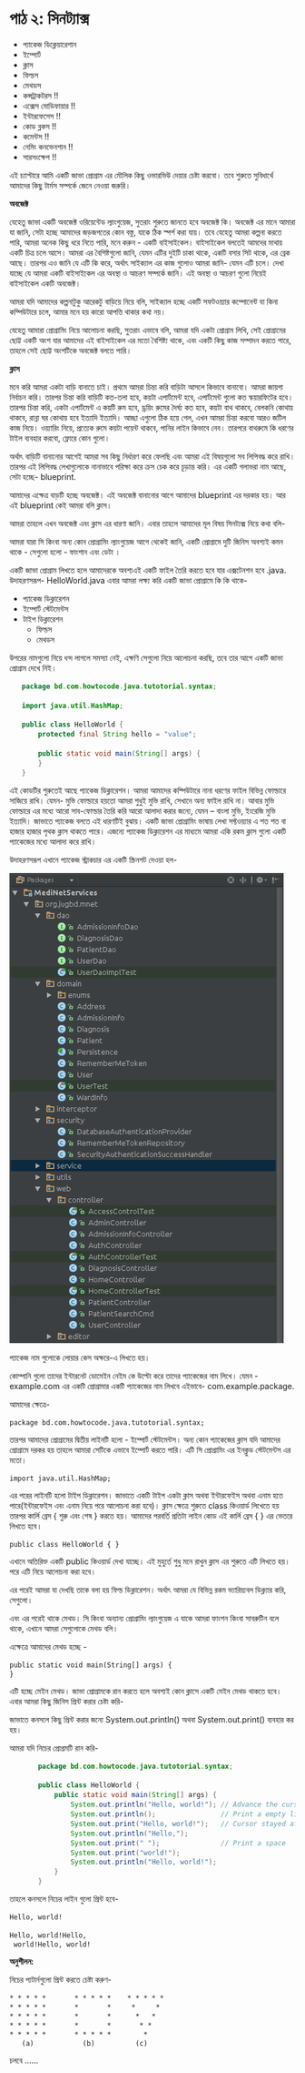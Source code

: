 # পাঠ ২: সিনট্যাক্স

* প্যাকেজ ডিক্লেয়ারেশান
* ইম্পোর্ট
* ক্লাস
* ফিল্ডস
* মেথডস
* কন্সট্রাকটরস !!
* এক্সেস মোডিফায়ার !!
* ইন্টারফেসেস !!
* কোড ব্লকস !!
* কমেন্টস !!
* নেমিং কনভেনশান !!
* সারসংক্ষেপ  !!


এই চ্যাপ্টারে আমি একটি জাভা প্রোগ্রাম এর মৌলিক কিছু ওভারভিউ দেয়ার চেষ্টা করবো।  তবে শুরুতে সুবিধার্থে আমাদের কিছু টার্মস সম্পর্কে জেনে নেওয়া জরুরি। 

 **অবজেক্ট**
 
যেহেতু জাভা একটি অবজেক্ট ওরিয়েন্টেড ল্যাংগুয়েজ, সুতরাং শুরুতে জানতে হবে অবজেক্ট কি। অবজেক্ট  এর মানে আমারা যা জানি, সেটা হচ্ছে আমাদের জড়জগতের কোন বস্তু, যাকে ঠিক স্পর্শ করা যায়। তবে যেহেতু আমরা কল্পনা করতে পারি, আমরা অনেক কিছু ধরে নিতে পারি, মনে করুন - একটি বাইসাইকেল। বাইসাইকেল বলতেই আমদের মাথায় একটি চিত্র চলে আসে। আমরা এর বৈশিষ্টগুলো জানি, যেমন এটির দুইটি চাকা থাকে, একটি বসার সিট থাকে, এর ব্রেক আছে। তারপর এও জানি যে এটি কি করে, অর্থাৎ সাইক্যাল এর কাজ গুলোও আমরা জানি- যেমন এটি চলে। দেখা যাচ্ছে যে আমরা একটি বাইসাইকেল এর অবস্থা ও আচরণ সম্পর্কে জানি। এই  অবস্থা ও আচরণ গুলো নিয়েই বাইসাইকেল একটি অবজেক্ট। 

আমরা যদি আমাদের কল্পনাটুকু আরেকটু বাড়িয়ে নিয়ে বলি, সাইক্যাল হচ্ছে একটি সফটওয়্যার কম্পোনেন্ট যা কিনা কম্পিউটারে চলে, আমার মনে হয় কারো আপত্তি থাকার কথা নয়।  

যেহেতু আমারা প্রোগ্রামিং নিয়ে আলোচনা করছি, সুতরাং এভাবে বলি, আমরা যদি একটা প্রোগ্রাম লিখি, সেই প্রোগ্রামের ছোট্ট একটি অংশ যার আমাদের এই  বাইসাইকেল এর মতো বৈশিষ্ট্য থাকে, এবং একটি কিছু কাজ সম্পাদন করতে পারে, তাহলে সেই ছোট্ট অংশটিকে অবজেক্ট বলতে পারি। 

**ক্লাস**

মনে করি আমরা একটা বাড়ি বানাতে চাই। প্রথমে আমরা চিন্তা করি বাড়িটা আসলে কিভাবে বানাবো। আমরা জায়গা নির্বাচন করি। তারপর চিন্তা করি বাড়িটি কত-তলা হবে, কয়টা এপার্টমেন্ট হবে, এপার্টমেন্ট গুলো কত স্কয়ারফিটের হবে। তারপর চিন্তা করি, একটা এপার্টমেন্ট এ কয়টি রুম হবে, ড্রয়িং রুমের দৈর্ঘ্য কত হবে, কয়টা বাথ থাকবে, বেলকনি কোথায় থাকবে, রান্না ঘর কোথায় হবে ইত্যাদি ইত্যাদি। আচ্ছা এগুলো ঠিক হয়ে গেল, এখন আমরা চিন্তা করবো আরও জটিল কাজ নিয়ে। ওয়্যারিং নিয়ে, প্রত্যেক রুমে কয়টা পয়েন্ট থাকবে, পানির লাইন কিভাবে নেব। তারপরে বাথরুমে কি ধরণের টাইল ব্যবহার করবো, ফ্লোরে কোন গুলো। 

অর্থাৎ বাড়িটি বানানোর আগেই আমরা সব কিছু নির্ধারণ করে ফেলছি এবং আমরা এই বিষয়গুলো সব লিপিবদ্ধ করে রাখি। তারপর এই লিপিবদ্ধ লেখাগুলোকে নানাভাবে পরিক্ষা করে ক্রস চেক করে চূড়ান্ত করি। এর একটি গলাভরা নাম আছে, সেটা হচ্ছে- blueprint. 

আমাদের এক্ষেত্র বাড়টি হচ্ছে অবজেক্ট। এই অবজেক্ট বানানোর আগে আমাদের  blueprint এর দরকার হয়। আর এই  blueprint কেই আমরা বলি ক্লাস। 

আমরা তাহলে এখন অবজেক্ট এবং ক্লাস এর ধারণা জানি। এবার তাহলে আমাদের মূল বিষয় সিনট্যক্স নিয়ে কথা বলি- 

আমরা যারা সি কিংবা অন্য কোন প্রোগ্রামিং ল্যাংগুয়েজ আগে থেকেই জানি, একটি প্রোগ্রামে দুটি জিনিস অবশ্যই কমন থাকে -  সেগুলো হলো - ফাংশান এবং ডেটা ।
 
একটি জাভা প্রোগ্রাম লিখতে হলে আমাদেরকে অবশ্যএই একটি ফাইল তৈরি করতে হবে যার এক্সটেনশন হবে .java.
উদাহরণসরূপ-  HelloWorld.java
এবার আমরা লক্ষ্য করি একটি জাভা প্রোগ্রামে কি কি থাকে-  

- প্যাকেজ ডিক্লারেশন
- ইম্পোর্ট স্টেটমেন্টস
- টাইপ ডিক্লারেশন
	- ফিল্ডস
	- মেথডস

উপরের নামগুলো নিয়ে ধন্দ লাগলে সমস্যা নেই, এক্ষণি সেগুলো নিয়ে আলোচনা করছি, তবে তার আগে একটি জাভা প্রোগ্রাম দেখে নিই। 
 
 ```java
    package bd.com.howtocode.java.tutotorial.syntax;
    
    import java.util.HashMap;
    
    public class HelloWorld {
        protected final String hello = "value";
    
        public static void main(String[] args) {
        }
    }
```
     
এই কোডটির শুরুতেই আছে প্যাকেজ ডিক্লারেশন। আমরা আমাদের কম্পিউটারে নানা ধরণের ফাইল  বিভিন্ন ফোল্ডারে সাজিয়ে রাখি। যেমন- মুভি ফোল্ডারে হয়তো আমরা শুধুই মুভি রাখি, সেখানে অন্য ফাইল রাখি না। আবার মুভি ফোল্ডারে এর মধ্যে আরো সাব-ফোল্ডার তৈরি করি আরো আলাদা করার জন্যে, যেমন – বাংলা মুভি, ইংরেজি মুভি ইত্যাদি। জাভাতে  প্যাকেজ বলতে এই ধারণটিই বুঝায়। একটি জাভা প্রোগ্রামিং ভাষায় লেখা সফ্টওয়্যার এ শত শত বা হাজার হাজার  পৃথক ক্লাস থাকতে পারে। এজন্যে প্যাকেজ  ডিক্লারেশন  এর মাধ্যমে আমরা একি রকম ক্লাস গুলো একটি প্যাকেজের মধ্যে আলাদা করে রাখি। 
   

উদাহরণসরূপ এখানে প্যাকেজ স্ট্রাকচার এর একটি স্ক্রিনশট দেওয়া হল- 

![package declamation](images/package_structure.png)

প্যাকেজ নাম গুলােকে লোয়ার কেস অক্ষরে-এ লিখতে হয়। 

কোম্পানি গুলো তাদের ইন্টারনেট ডোমেইন নেইম কে উল্টো করে তাদের প্যাকেজের নাম লিখে। যেমন - example.com এর একটি প্রোগ্রামার একটি প্যাকেজের নাম লিখবে এইভাবে-  com.example.package.

আমাদের ক্ষেত্রে- 

    package bd.com.howtocode.java.tutotorial.syntax;

তারপর আমাদের প্রোগ্রামের দ্বিতীয় লাইনটি হলো - ইম্পোর্ট স্টেটমেন্টস। অন্য কোন প্যাকেজের ক্লাস যদি আমাদের প্রোগ্রামে দরকর হয় তাহলে আমারা সেটিকে এভাবে  ইম্পোর্ট করতে পারি। এটি সি প্রোগ্রামিং এর ইনক্লুড  স্টেটমেন্টস এর মতো। 

    import java.util.HashMap;

এর পরের লাইনটি হলো টাইপ ডিক্লারেশন। জাভাতে একটি টাইপ একটা ক্লাস অথবা ইন্টারফেইস অথবা এনাম হতে পারে(ইন্টারফেইস এবং এনাম নিয়ে পরে আলোচনা করা হবে)। ক্লাস ক্ষেত্রে শুরুতে class কিওয়ার্ড লিখেতে হয় তারপর  কার্লি ব্রেস { শুরু এবং শেষ } করতে হয়। আমাদের পরবর্তি প্রতিটা লাইন কোড এই কার্লি ব্রেস { } এর ভেতরে লিখতে হবে।  

    public class HelloWorld { }

এখানে অতিরিক্ত একটি  public কিওয়ার্ড দেখা যাচ্ছে। এই মুহুর্তে  শুধু মনে রাখুন ক্লাস এর শুরুতে এটি লিখতে হয়। পরে এটি নিয়ে আলোচনা করা হবে। 

এর পরেই আমরা যা দেখছি তাকে বলা হয় ফিল্ড  ডিক্লারেশন। অর্থাৎ আমরা যে বিভিন্ন রকম ভ্যারিয়্যবল ডিক্ল্যার করি, সেগুলো। 

এবং এর পরেই থাকে  মেথড। সি কিংবা অন্যান্য প্রোগ্রামিং ল্যাংগুয়েজ এ যাকে আমরা ফাংশন কিংবা সাবরুটিন বলে থাকে, এখানে আমরা সেগুলোকে  মেথড বলি। 

এক্ষেত্রে আমাদের মেথড হচ্ছে - 

    public static void main(String[] args) {
    }


এটি হচ্ছে মেইন মেথড।  জাভা প্রোগ্রামকে রান করতে হলে অবশ্যই কোন ক্লাসে একটি মেইন মেথড থাকতে হবে। 
এবার আমরা কিছু জিনিস প্রিন্ট করার চেষ্টা করি- 

জাভাতে কনসলে কিছু প্রিন্ট করার জন্যে System.out.println() অথবা  System.out.print() ব্যবহার কর হয়।


আমরা যদি নিচের প্রোগ্রমটি রান করি-
	 
 ```java
        package bd.com.howtocode.java.tutotorial.syntax;
        
        public class HelloWorld {
            public static void main(String[] args) {
                System.out.println("Hello, world!"); // Advance the cursor to the beginning of next line after printing
                System.out.println();                // Print a empty line
                System.out.print("Hello, world!");   // Cursor stayed after the printed string
                System.out.println("Hello,");
                System.out.print(" ");               // Print a space
                System.out.print("world!");
                System.out.println("Hello, world!");
            }
        }
```

তাহলে কনসলে নিচের লাইন গুলো প্রিন্ট হবে- 

    Hello, world!
    
    Hello, world!Hello,
     world!Hello, world!



**অনুশীলন:**

নিচের প্যটার্নগুলো প্রিন্ট করতে চেষ্টা করুণ- 

	* * * * *      	* * * * *    * * * * *
	* * * * *    	*       *     *     *
	* * * * *      	*       *      *   * 
	* * * * *     	*       *       * *
	* * * * *      	* * * * *        *
	   (a)            (b)          (c)
       
       
চলবে ...... 

